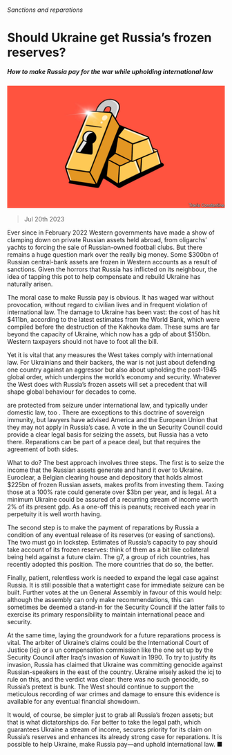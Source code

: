 ###### Sanctions and reparations

# Should Ukraine get Russia’s frozen reserves? 

##### How to make Russia pay for the war while upholding international law 

![image](images/20230722_LDD003.jpg) 

> Jul 20th 2023 

Ever since  in February 2022 Western governments have made a show of clamping down on private Russian assets held abroad, from  oligarchs’ yachts to forcing the sale of Russian-owned football clubs. But there remains a huge question mark over the really big money. Some $300bn of Russian central-bank assets are frozen in Western accounts as a result of sanctions. Given the horrors that Russia has inflicted on its neighbour, the idea of tapping this pot to help compensate and rebuild Ukraine has naturally arisen. 

The moral case to make Russia pay is obvious. It has waged war without provocation, without regard to civilian lives and in frequent violation of international law. The damage to Ukraine has been vast: the cost of  has hit $411bn, according to the latest estimates from the World Bank, which were compiled before the destruction of the Kakhovka dam. These sums are far beyond the capacity of Ukraine, which now has a gdp of about $150bn. Western taxpayers should not have to foot all the bill.

Yet it is vital that any measures the West takes comply with international law. For Ukrainians and their backers, the war is not just about defending one country against an aggressor but also about upholding the post-1945 global order, which underpins the world’s economy and security. Whatever the West does with Russia’s frozen assets will set a precedent that will shape global behaviour for decades to come.

 are protected from seizure under international law, and typically under domestic law, too . There are exceptions to this doctrine of sovereign immunity, but lawyers have advised America and the European Union that they may not apply in Russia’s case. A vote in the un Security Council could provide a clear legal basis for seizing the assets, but Russia has a veto there. Reparations can be part of a peace deal, but that requires the agreement of both sides. 

What to do? The best approach involves three steps. The first is to seize the income that the Russian assets generate and hand it over to Ukraine. Euroclear, a Belgian clearing house and depository that holds almost $225bn of frozen Russian assets, makes profits from investing them. Taxing those at a 100% rate could generate over $3bn per year, and is legal. At a minimum Ukraine could be assured of a recurring stream of income worth 2% of its present gdp. As a one-off this is peanuts; received each year in perpetuity it is well worth having.

The second step is to make the payment of reparations by Russia a condition of any eventual release of its reserves (or easing of sanctions). The two must go in lockstep. Estimates of Russia’s capacity to pay should take account of its frozen reserves: think of them as a bit like collateral being held against a future claim. The g7, a group of rich countries, has recently adopted this position. The more countries that do so, the better. 

Finally, patient, relentless work is needed to expand the legal case against Russia. It is still possible that a watertight case for immediate seizure can be built. Further votes at the un General Assembly in favour of this would help: although the assembly can only make recommendations, this can sometimes be deemed a stand-in for the Security Council if the latter fails to exercise its primary responsibility to maintain international peace and security.

At the same time, laying the groundwork for a future reparations process is vital. The arbiter of Ukraine’s claims could be the International Court of Justice (icj) or a un compensation commission like the one set up by the Security Council after Iraq’s invasion of Kuwait in 1990. To try to justify its invasion, Russia has claimed that Ukraine was committing genocide against Russian-speakers in the east of the country. Ukraine wisely asked the icj to rule on this, and the verdict was clear: there was no such genocide, so Russia’s pretext is bunk. The West should continue to support the meticulous recording of war crimes and damage to ensure this evidence is available for any eventual financial showdown.

It would, of course, be simpler just to grab all Russia’s frozen assets; but that is what dictatorships do. Far better to take the legal path, which guarantees Ukraine a stream of income, secures priority for its claim on Russia’s reserves and enhances its already strong case for reparations. It is possible to help Ukraine, make Russia pay—and uphold international law. ■


